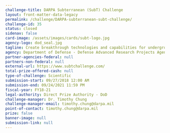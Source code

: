 ```yaml
---
challenge-title: DARPA Subterranean (SubT) Challenge
layout: front-matter-data-legacy
permalink: /challenge/DARPA-subterranean-subt-challenge/
challenge-id: 35
status: closed
sidenav: false
card-image: /assets/images/cards/subt-logo.jpg
agency-logo: dod_seal.jpg
tagline: Create breakthrough technologies and capabilities for underground operations.
agency: Department of Defense - Defense Advanced Research Projects Agency
partner-agencies-federal: null
partners-non-federal: null
external-url: https://www.subtchallenge.com/
total-prize-offered-cash: null
type-of-challenge: Scientific
submission-start: 09/27/2018 12:00 AM
submission-end: 09/24/2021 11:59 PM
fiscal-year: FY18-21
legal-authority: Direct Prize Authority - DoD
challenge-manager: Dr. Timothy Chung
challenge-manager-email: timothy.chung@darpa.mil
point-of-contact: timothy.chung@darpa.mil
prize: false
banner-image: null
submission-link: null
---
```

